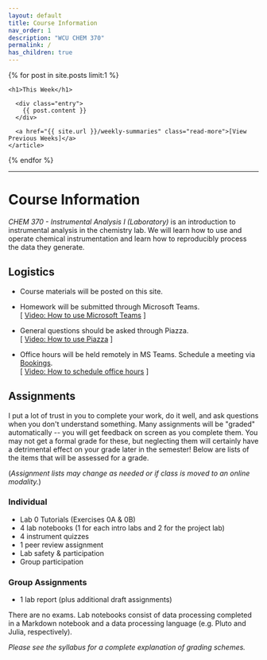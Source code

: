 ```yaml
---
layout: default
title: Course Information
nav_order: 1
description: "WCU CHEM 370"
permalink: /
has_children: true
---
```





<div class="card">
  {% for post in site.posts limit:1 %}
    <article class="post">

    <h1>This Week</h1>

      <div class="entry">
        {{ post.content }}
      </div>

      <a href="{{ site.url }}/weekly-summaries" class="read-more">[View Previous Weeks]</a>
    </article>
  {% endfor %}
</div>

-----

# Course Information

*CHEM 370 - Instrumental Analysis I (Laboratory)* is an introduction to instrumental analysis in the chemistry lab.  We will learn how to use and operate chemical instrumentation and learn how to reproducibly process the data they generate.

## Logistics

- Course materials will be posted on this site.
- Homework will be submitted through Microsoft Teams.  
  [ [Video: How to use Microsoft Teams](https://wcu.hosted.panopto.com/Panopto/Pages/Viewer.aspx?id=8dbc528e-25c9-4a24-8d13-acb40149daef) ]
  
- General questions should be asked through Piazza.  
  [ [Video: How to use Piazza](https://wcu.hosted.panopto.com/Panopto/Pages/Viewer.aspx?id=3c3ab88f-aec9-4572-a4e3-acb40149d5a0) ]
  
- Office hours will be held remotely in MS Teams.  Schedule a meeting via [Bookings](https://outlook.office365.com/owa/calendar/DrFischer@catamountwcu.onmicrosoft.com/bookings/).  
  [ [Video: How to schedule office hours](https://wcu.hosted.panopto.com/Panopto/Pages/Viewer.aspx?id=ea55876d-0a93-4deb-ae4f-acb40149d18e) ]

## Assignments

I put a lot of trust in you to complete your work, do it well, and ask questions when you don't understand something.  Many assignments will be "graded" automatically -- you will get feedback on screen as you complete them.  You may not get a formal grade for these, but neglecting them will certainly have a detrimental effect on your grade later in the semester!  Below are lists of the items that will be assessed for a grade.  

(*Assignment lists may change as needed or if class is moved to an online modality.*)

### Individual

- Lab 0 Tutorials (Exercises 0A & 0B)
- 4 lab notebooks (1 for each intro labs and 2 for the project lab)
- 4 instrument quizzes
- 1 peer review assignment
- Lab safety & participation
- Group participation

### Group Assignments

- 1 lab report (plus additional draft assignments)

There are no exams.  Lab notebooks consist of data processing completed in a Markdown notebook and a data processing language (e.g. Pluto and Julia, respectively).

*Please see the syllabus for a complete explanation of grading schemes.*

